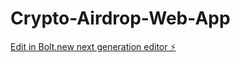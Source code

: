 # Crypto-Airdrop-Web-App

[Edit in Bolt.new next generation editor ⚡️](https://bolt.new/~/github.com/codermillat/Crypto-Airdrop-Web-App)
